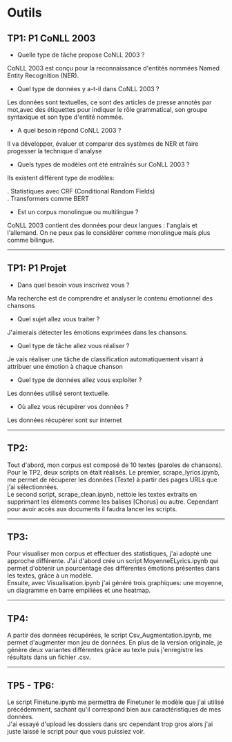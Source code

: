 # Outils

## TP1: P1 CoNLL 2003 

- Quelle type de tâche propose CoNLL 2003 ?
  
CoNLL 2003 est conçu pour la reconnaissance d'entités nommées Named Entity Recognition (NER).

- Quel type de données y a-t-il dans CoNLL 2003 ?
  
Les données sont textuelles, ce sont des articles de presse annotés par mot,avec des étiquettes pour indiquer le rôle grammatical, son groupe syntaxique et son type d'entité nommée.
  
- A quel besoin répond CoNLL 2003 ?
  
Il va développer, évaluer et comparer des systèmes de NER et faire progesser la technique d'analyse
  
- Quels types de modèles ont été entraînés sur CoNLL 2003 ?
  
Ils existent différent type de modèles:  

. Statistiques avec CRF (Conditional Random Fields)  
. Transformers comme BERT  
  
- Est un corpus monolingue ou multilingue ?
  
CoNLL 2003 contient des données pour deux langues : l'anglais et l'allemand.
On ne peux pas le considérer comme monolingue mais plus comme bilingue.

---

## TP1: P1 Projet 

- Dans quel besoin vous inscrivez vous ?

Ma recherche est de comprendre et analyser le contenu émotionnel des chansons

- Quel sujet allez vous traiter ?

J'aimerais détecter les émotions exprimées dans les chansons.
  
- Quel type de tâche allez vous réaliser ?
  
Je vais réaliser une tâche de classification automatiquement visant à attribuer une émotion à chaque chanson 
  
- Quel type de données allez vous exploiter ?

Les données utilisé seront textuelle.
  
- Où allez vous récupérer vos données ?
  
Les données récupérer sont sur internet

---

## TP2: 

Tout d'abord, mon corpus est composé de 10 textes (paroles de chansons).  
Pour le TP2, deux scripts on était réalisés. Le premier, scrape_lyrics.ipynb, me permet de récuperer les données (Texte) à partir des pages URLs que j'ai sélectionnées.    
Le second script, scrape_clean.ipynb, nettoie les textes extraits en supprimant les éléments comme les balises [Chorus] ou autre.
Cependant pour avoir accès aux documents il faudra lancer les scripts.

---

## TP3: 

Pour visualiser mon corpus et effectuer des statistiques, j'ai adopté une approche différente. J'ai d'abord crée un script MoyenneELyrics.ipynb qui permet d'obtenir un pourcentage des différentes émotions présentes dans les textes, grâce à un modèle.  
Ensuite, avec Visualisation.ipynb j'ai généré trois graphiques: une moyenne, un diagramme en barre empiliées et une heatmap.

---

## TP4: 

A partir des données récupérées, le script Csv_Augmentation.ipynb, me permet d'augmenter mon jeu de données.  En plus de la version originale, je génère deux variantes différentes grâce au texte puis j'enregistre les résultats dans un fichier .csv.

--- 

## TP5 - TP6:  

Le script Finetune.ipynb me permettra de Finetuner le modèle que j'ai utilisé précédemment, sachant qu'il correspond bien aux caractéristiques de mes données.  
J'ai essayé d'upload les dossiers dans src cependant trop gros alors j'ai juste laissé le script pour que vous puissiez voir.  



